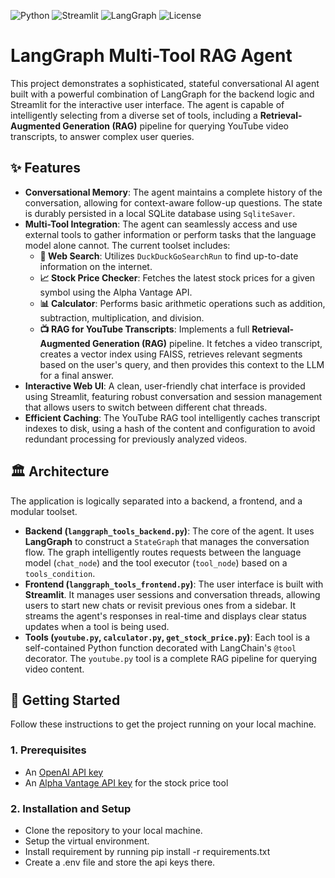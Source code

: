 ![Python](https://img.shields.io/badge/Python-3.9%2B-blue.svg)
![Streamlit](https://img.shields.io/badge/Frontend-Streamlit-red.svg)
![LangGraph](https://img.shields.io/badge/Backend-LangGraph-green.svg)
![License](https://img.shields.io/badge/License-MIT-yellow.svg)

# LangGraph Multi-Tool RAG Agent

This project demonstrates a sophisticated, stateful conversational AI agent built with a powerful combination of LangGraph for the backend logic and Streamlit for the interactive user interface. The agent is capable of intelligently selecting from a diverse set of tools, including a **Retrieval-Augmented Generation (RAG)** pipeline for querying YouTube video transcripts, to answer complex user queries.

## ✨ Features

* **Conversational Memory**: The agent maintains a complete history of the conversation, allowing for context-aware follow-up questions. The state is durably persisted in a local SQLite database using `SqliteSaver`.
* **Multi-Tool Integration**: The agent can seamlessly access and use external tools to gather information or perform tasks that the language model alone cannot. The current toolset includes:
    * **🔎 Web Search**: Utilizes `DuckDuckGoSearchRun` to find up-to-date information on the internet.
    * **📈 Stock Price Checker**: Fetches the latest stock prices for a given symbol using the Alpha Vantage API.
    * **📊 Calculator**: Performs basic arithmetic operations such as addition, subtraction, multiplication, and division.
    * **📺 RAG for YouTube Transcripts**: Implements a full **Retrieval-Augmented Generation (RAG)** pipeline. It fetches a video transcript, creates a vector index using FAISS, retrieves relevant segments based on the user's query, and then provides this context to the LLM for a final answer.
* **Interactive Web UI**: A clean, user-friendly chat interface is provided using Streamlit, featuring robust conversation and session management that allows users to switch between different chat threads.
* **Efficient Caching**: The YouTube RAG tool intelligently caches transcript indexes to disk, using a hash of the content and configuration to avoid redundant processing for previously analyzed videos.

## 🏛️ Architecture

The application is logically separated into a backend, a frontend, and a modular toolset.

* **Backend (`langgraph_tools_backend.py`)**: The core of the agent. It uses **LangGraph** to construct a `StateGraph` that manages the conversation flow. The graph intelligently routes requests between the language model (`chat_node`) and the tool executor (`tool_node`) based on a `tools_condition`.
* **Frontend (`langgraph_tools_frontend.py`)**: The user interface is built with **Streamlit**. It manages user sessions and conversation threads, allowing users to start new chats or revisit previous ones from a sidebar. It streams the agent's responses in real-time and displays clear status updates when a tool is being used.
* **Tools (`youtube.py`, `calculator.py`, `get_stock_price.py`)**: Each tool is a self-contained Python function decorated with LangChain's `@tool` decorator. The `youtube.py` tool is a complete RAG pipeline for querying video content.

## 🚀 Getting Started

Follow these instructions to get the project running on your local machine.

### 1. Prerequisites

* An [OpenAI API key](https://platform.openai.com/api-keys)
* An [Alpha Vantage API key](https://www.alphavantage.co/support/#api-key) for the stock price tool

### 2. Installation and Setup

* Clone the repository to your local machine.
* Setup the virtual environment.
* Install requirement by running pip install -r requirements.txt
* Create a .env file and store the api keys there.

